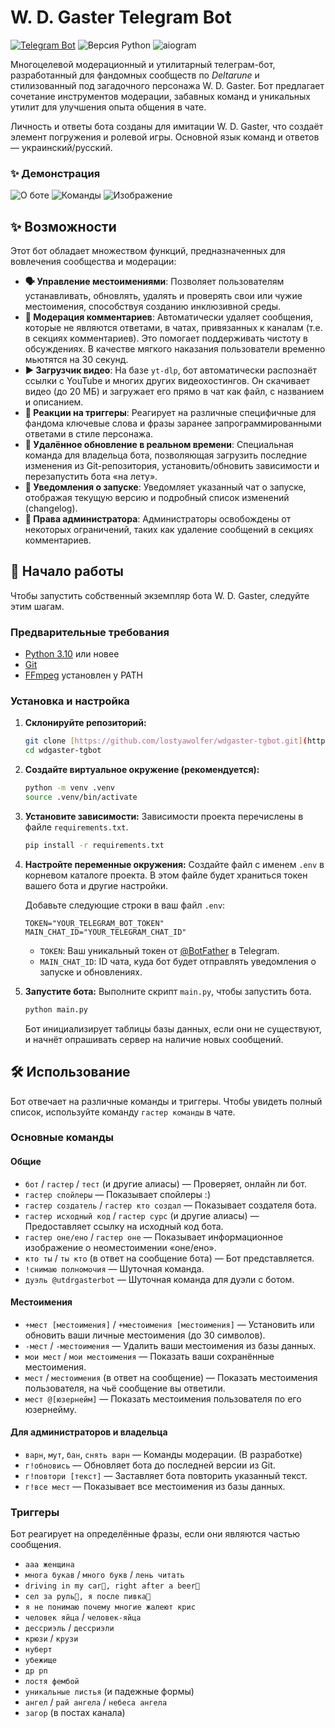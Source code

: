 # W. D. Gaster Telegram Bot

[![Telegram Bot](https://img.shields.io/badge/Telegram-@utdrgasterbot-blue.svg?style=flat-square&logo=telegram)](https://t.me/utdrgasterbot)
![Версия Python](https://img.shields.io/badge/python-3.10+-blue.svg)
![aiogram](https://img.shields.io/badge/aiogram-v3-green.svg)

Многоцелевой модерационный и утилитарный телеграм-бот, разработанный для фандомных сообществ по *Deltarune* и стилизованный под загадочного персонажа W. D. Gaster. Бот предлагает сочетание инструментов модерации, забавных команд и уникальных утилит для улучшения опыта общения в чате.

Личность и ответы бота созданы для имитации W. D. Gaster, что создаёт элемент погружения и ролевой игры. Основной язык команд и ответов — украинский/русский.

### ✨ Демонстрация

![О боте](/images/readme/update.png)
![Команды](/images/readme/commands.png)
![Изображение](/images/readme/image.png)

## ✨ Возможности

Этот бот обладает множеством функций, предназначенных для вовлечения сообщества и модерации:

* **🗣️ Управление местоимениями**: Позволяет пользователям устанавливать, обновлять, удалять и проверять свои или чужие местоимения, способствуя созданию инклюзивной среды.
* **💬 Модерация комментариев**: Автоматически удаляет сообщения, которые не являются ответами, в чатах, привязанных к каналам (т.е. в секциях комментариев). Это помогает поддерживать чистоту в обсуждениях. В качестве мягкого наказания пользователи временно мьютятся на 30 секунд.
* **▶️ Загрузчик видео**: На базе `yt-dlp`, бот автоматически распознаёт ссылки с YouTube и многих других видеохостингов. Он скачивает видео (до 20 МБ) и загружает его прямо в чат как файл, с названием и описанием.
* **🤖 Реакции на триггеры**: Реагирует на различные специфичные для фандома ключевые слова и фразы заранее запрограммированными ответами в стиле персонажа.
* **🚀 Удалённое обновление в реальном времени**: Специальная команда для владельца бота, позволяющая загрузить последние изменения из Git-репозитория, установить/обновить зависимости и перезапустить бота «на лету».
* **📢 Уведомления о запуске**: Уведомляет указанный чат о запуске, отображая текущую версию и подробный список изменений (changelog).
* **👮 Права администратора**: Администраторы освобождены от некоторых ограничений, таких как удаление сообщений в секциях комментариев.

## 🚀 Начало работы

Чтобы запустить собственный экземпляр бота W. D. Gaster, следуйте этим шагам.

### Предварительные требования

* [Python 3.10](https://www.python.org/downloads/) или новее
* [Git](https://git-scm.com/downloads)
* [FFmpeg](https://ffmpeg.org/download.html) установлен у PATH

### Установка и настройка

1.  **Склонируйте репозиторий:**
    ```sh
    git clone [https://github.com/lostyawolfer/wdgaster-tgbot.git](https://github.com/lostyawolfer/wdgaster-tgbot.git)
    cd wdgaster-tgbot
    ```

2.  **Создайте виртуальное окружение (рекомендуется):**
    ```sh
    python -m venv .venv
    source .venv/bin/activate
    ```

3.  **Установите зависимости:**
    Зависимости проекта перечислены в файле `requirements.txt`.
    ```sh
    pip install -r requirements.txt
    ```

4.  **Настройте переменные окружения:**
    Создайте файл с именем `.env` в корневом каталоге проекта. В этом файле будет храниться токен вашего бота и другие настройки.

    Добавьте следующие строки в ваш файл `.env`:
    ```env
    TOKEN="YOUR_TELEGRAM_BOT_TOKEN"
    MAIN_CHAT_ID="YOUR_TELEGRAM_CHAT_ID"
    ```
    * `TOKEN`: Ваш уникальный токен от [@BotFather](https://t.me/BotFather) в Telegram.
    * `MAIN_CHAT_ID`: ID чата, куда бот будет отправлять уведомления о запуске и обновлениях.

5.  **Запустите бота:**
    Выполните скрипт `main.py`, чтобы запустить бота.
    ```sh
    python main.py
    ```
    Бот инициализирует таблицы базы данных, если они не существуют, и начнёт опрашивать сервер на наличие новых сообщений.

## 🛠 Использование

Бот отвечает на различные команды и триггеры. Чтобы увидеть полный список, используйте команду `гастер команды` в чате.

### Основные команды

#### **Общие**
* `бот` / `гастер` / `тест` (и другие алиасы) — Проверяет, онлайн ли бот.
* `гастер спойлеры` — Показывает спойлеры :)
* `гастер создатель` / `гастер кто создал` — Показывает создателя бота.
* `гастер исходный код` / `гастер сурс` (и другие алиасы) — Предоставляет ссылку на исходный код бота.
* `гастер оне/ено` / `гастер оне` — Показывает информационное изображение о неоместоимении «оне/ено».
* `кто ты` / `ты кто` (в ответ на сообщение бота) — Бот представляется.
* `!снимаю полномочия` — Шуточная команда.
* `дуэль @utdrgasterbot` — Шуточная команда для дуэли с ботом.

#### **Местоимения**
* `+мест [местоимения]` / `+местоимения [местоимения]` — Установить или обновить ваши личные местоимения (до 30 символов).
* `-мест` / `-местоимения` — Удалить ваши местоимения из базы данных.
* `мои мест` / `мои местоимения` — Показать ваши сохранённые местоимения.
* `мест` / `местоимения` (в ответ на сообщение) — Показать местоимения пользователя, на чьё сообщение вы ответили.
* `мест @[юзернейм]` — Показать местоимения пользователя по его юзернейму.

#### **Для администраторов и владельца**
* `варн`, `мут`, `бан`, `снять варн` — Команды модерации. (В разработке)
* `г!обновись` — Обновляет бота до последней версии из Git.
* `г!повтори [текст]` — Заставляет бота повторить указанный текст.
* `г!все мест` — Показывает все местоимения из базы данных.

### Триггеры
Бот реагирует на определённые фразы, если они являются частью сообщения.
* `ааа женщина`
* `многа букав` / `много букв` / `лень читать`
* `driving in my car🚗, right after a beer🍺`
* `сел за руль🚗, я после пивка🍺`
* `я не понимаю почему многие жалеют крис`
* `человек яйца` / `человек-яйца`
* `дессриэль` / `дессриэли`
* `крюзи` / `крузи`
* `нуберт`
* `убежище`
* `др рп`
* `лостя фембой`
* `уникальные листья` (и падежные формы)
* `ангел` / `рай ангела` / `небеса ангела`
* `загор` (в постах канала)